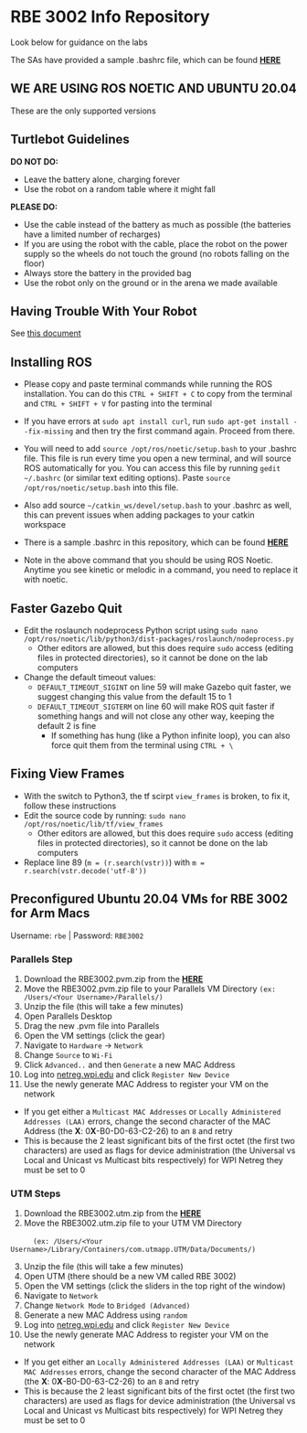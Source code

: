 # RBE 3002 Info Repository
Look below for guidance on the labs

The SAs have provided a sample .bashrc file, which can be found [**HERE**](https://github.com/RBE300X-Lab/RBE3002_info/blob/main/.bashrc)

## WE ARE USING ROS NOETIC AND UBUNTU 20.04
These are the only supported versions

## Turtlebot Guidelines

**DO NOT DO:**
- Leave the battery alone, charging forever
- Use the robot on a random table where it might fall

**PLEASE DO:**
- Use the cable instead of the battery as much as possible (the batteries have a limited number of recharges)
 - If you are using the robot with the cable, place the robot on the power supply so the wheels do not touch the ground (no robots falling on the floor)
- Always store the battery in the provided bag
- Use the robot only on the ground or in the arena we made available

## Having Trouble With Your Robot

See [this document](https://github.com/RBE300X-Lab/RBE3002_info/blob/main/troubleshooting.md)

## Installing ROS
- Please copy and paste terminal commands while running the ROS installation. You can do this `CTRL + SHIFT + C` to copy from the terminal and `CTRL + SHIFT + V` for pasting into the terminal

- If you have errors at `sudo apt install curl`, run `sudo apt-get install --fix-missing` and then try the first command again. Proceed from there. 

- You will need to add `source /opt/ros/noetic/setup.bash` to your .bashrc file. This file is run every time you open a new terminal, and will source ROS automatically for you. You can access this file by running `gedit ~/.bashrc` (or similar text editing options). Paste `source /opt/ros/noetic/setup.bash` into this file. 
 - Also add source `~/catkin_ws/devel/setup.bash` to your .bashrc as well, this can prevent issues when adding packages to your catkin workspace
 - There is a sample .bashrc in this repository, which can be found [**HERE**](https://github.com/RBE300X-Lab/RBE3002_info/blob/main/.bashrc)

- Note in the above command that you should be using ROS Noetic. Anytime you see kinetic or melodic in a command, you need to replace it with noetic.

## Faster Gazebo Quit
- Edit the roslaunch nodeprocess Python script using `sudo nano /opt/ros/noetic/lib/python3/dist-packages/roslaunch/nodeprocess.py`
  - Other editors are allowed, but this does require `sudo` access (editing files in protected directories), so it cannot be done on the lab computers
- Change the default timeout values:
  - `DEFAULT_TIMEOUT_SIGINT` on line 59 will make Gazebo quit faster, we suggest changing this value from the default 15 to 1
  - `DEFAULT_TIMEOUT_SIGTERM` on line 60 will make ROS quit faster if something hangs and will not close any other way, keeping the default 2 is fine
    - If something has hung (like a Python infinite loop), you can also force quit them from the terminal using `CTRL + \`

## Fixing View Frames
- With the switch to Python3, the tf scirpt `view_frames` is broken, to fix it, follow these instructions
- Edit the source code by running: `sudo nano /opt/ros/noetic/lib/tf/view_frames`
  - Other editors are allowed, but this does require `sudo` access (editing files in protected directories), so it cannot be done on the lab computers
- Replace line 89 (`m = (r.search(vstr))`) with `m = r.search(vstr.decode('utf-8'))`


## Preconfigured Ubuntu 20.04 VMs for RBE 3002 for Arm Macs
Username: `rbe` | Password: `RBE3002`

### Parallels Step
1. Download the RBE3002.pvm.zip from the [**HERE**](https://drive.google.com/file/d/1tyTBqvedI3-AxBXs0ogOPc2BovvY22FM/view?usp=sharing)
2. Move the RBE3002.pvm.zip file to your Parallels VM Directory `(ex: /Users/<Your Username>/Parallels/)`
3. Unzip the file (this will take a few minutes)
4. Open Parallels Desktop
5. Drag the new .pvm file into Parallels
6. Open the VM settings (click the gear)
7. Navigate to `Hardware` -> `Network`
8. Change `Source` to `Wi-Fi`
9. Click `Advanced..` and then `Generate` a new MAC Address
10. Log into [netreg.wpi.edu](netreg.wpi.edu) and click `Register New Device`
11. Use the newly generate MAC Address to register your VM on the network
 - If you get either a `Multicast MAC Addresses` or `Locally Administered Addresses (LAA)` errors, change the second character of the MAC Address (the **X**: 0**X**-B0-D0-63-C2-26) to an `8` and retry
 - This is because the 2 least significant bits of the first octet (the first two characters) are used as flags for device administration (the Universal vs Local and Unicast vs Multicast bits respectively) for WPI Netreg they must be set to 0

### UTM Steps
1. Download the RBE3002.utm.zip from the [**HERE**](https://drive.google.com/file/d/1CPwP1I6Bm2KLlnL_hFs11FlJVqSdyK50/view?usp=sharing)
2. Move the RBE3002.utm.zip file to your UTM VM Directory 

  &nbsp;&nbsp;&nbsp;&nbsp;&nbsp;&nbsp;&nbsp;&nbsp;&nbsp;&nbsp;`(ex: /Users/<Your Username>/Library/Containers/com.utmapp.UTM/Data/Documents/)`
  
3. Unzip the file (this will take a few minutes)
4. Open UTM (there should be a new VM called RBE 3002)
5. Open the VM settings (click the sliders in the top right of the window)
6. Navigate to `Network`
7. Change `Network Mode` to `Bridged (Advanced)`
8. Generate a new MAC Address using `random` 
9. Log into [netreg.wpi.edu](netreg.wpi.edu) and click `Register New Device`
10. Use the newly generate MAC Address to register your VM on the network
 - If you get either an `Locally Administered Addresses (LAA)` or `Multicast MAC Addresses` errors, change the second character of the MAC Address (the **X**: 0**X**-B0-D0-63-C2-26) to an `8` and retry
 - This is because the 2 least significant bits of the first octet (the first two characters) are used as flags for device administration (the Universal vs Local and Unicast vs Multicast bits respectively) for WPI Netreg they must be set to 0
